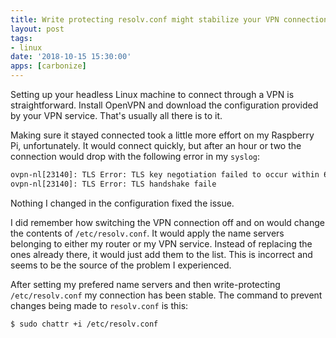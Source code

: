 ```yaml
---
title: Write protecting resolv.conf might stabilize your VPN connection
layout: post
tags:
- linux
date: '2018-10-15 15:30:00'
apps: [carbonize]
---
```


Setting up your headless Linux machine to connect through a VPN is straightforward. Install OpenVPN and download the configuration provided by your VPN service. That's usually all there is to it.

Making sure it stayed connected took a little more effort on my Raspberry Pi, unfortunately. It would connect quickly, but after an hour or two the connection would drop with the following error in my `syslog`:

```bash
ovpn-nl[23140]: TLS Error: TLS key negotiation failed to occur within 60 seconds (check your network connectivity)
ovpn-nl[23140]: TLS Error: TLS handshake faile
```

Nothing I changed in the configuration fixed the issue.

I did remember how switching the VPN connection off and on would change the contents of `/etc/resolv.conf`. It would apply the name servers belonging to either my router or my VPN service. Instead of replacing the ones already there, it would just add them to the list. This is incorrect and seems to be the source of the problem I experienced.

After setting my prefered name servers and then write-protecting `/etc/resolv.conf` my connection has been stable. The command to prevent changes being made to `resolv.conf` is this:

`$ sudo chattr +i /etc/resolv.conf`
